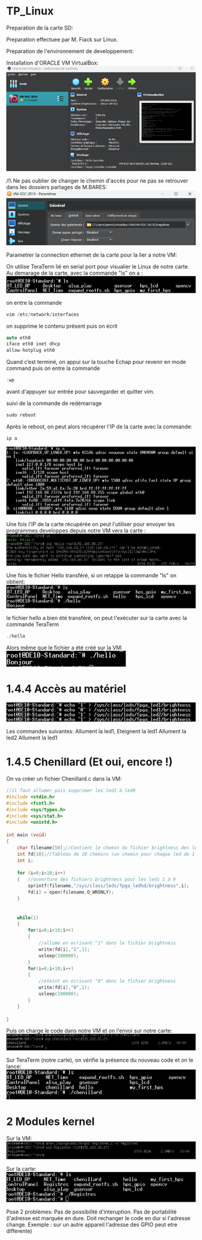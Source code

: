 # TP_Linux

Preparation de la carte SD:

Preparation effectuee par M. Fiack sur Linux.

Preparation de l'environnement de developpement:

Installation d'ORACLE VM VirtualBox:
![alt text](image.png)

/!\ Ne pas oublier de changer le chemin d'accès pour ne pas se retrouver dans les dossiers partages de M.BARES:
![alt text](image-12.png)

Parametrer la connection ethernet de la carte pour la lier a notre VM:

On utilise TeraTerm lié en serial port pour visualier le Linux de notre carte.
Au demarage de la carte, avec la commande "ls" on a :
![alt text](image-2.png)

on entre la commande 
```C
vim /etc/network/interfaces
```
on supprime le contenu présent puis on écrit 
```C
auto eth0
iface eth0 inet dhcp
allow-hotplug eth0
```

Quand c’est terminé, on appui sur la touche Echap pour revenir en mode command
puis on entre la commande
```C
:wp
``` 
avant d'appuyer sur entrée pour sauvegarder et quitter vim.

suivi de la commande de redémarrage 
```C
sudo reboot
```

Après le reboot, on peut alors récupérer l'IP de la carte avec la commande:
```C
ip a
```
![alt text](image-5.png)

Une fois l'IP de la carte récupérée on peut l'utiliser pour envoyer les programmes developpes depuis notre VM vers la carte :
![alt text](image-4.png)

Une fois le fichier Hello transféré, si on retappe la commande "ls" on obtient:
![alt text](image-3.png)

le fichier hello a bien été transféré, on peut l'exécuter sur la carte avec la commande TeraTerm
```C
./hello
```
Alors même que le fichier a été créé sur la VM:
![alt text](image-6.png)


# 1.4.4 Accès au matériel

![alt text](image-7.png)

Les commandes suivantes:
Allument la led1,
Eteignent la led1
Allument la led2
Allument la led1

# 1.4.5 Chenillard (Et oui, encore !)

On va créer un fichier Chenillard.c dans la VM:
```C
//il faut allumer puis supprimer les led1 à led9
#include <stdio.h>
#include <fcntl.h>
#include <sys/types.h>
#include <sys/stat.h>
#include <unistd.h>

int main (void)
{
    char filename[50];//Contient le chemin du fichier brightness des leds
    int fd[10];//Tableau de 10 chemins (un chemin pour chaque led de 1 à 9)
    int i;

    for (i=0;i<10;i++)
    {   //ouverture des fichiers brightness pour les leds 1 à 9
        sprintf(filename,"/sys/class/leds/fpga_led%d/brightness",i);
        fd[i] = open(filename,O_WRONLY);
    }
    

    while(1)
    {
        for(i=0;i<10;i++)
        {
            //allume en ecrivant "1" dans le fichier brightness
            write(fd[i],"1",1);
            usleep(100000);
        }
        for(i=0;i<10;i++)
        {
            //eteint en ecrivant "0" dans le fichier brightness
            write(fd[i],"0",1);
            usleep(100000);
        }
    }
    
}
```

Puis on charge le code dans notre VM et on l'envoi sur notre carte:
![alt text](image-8.png)

Sur TeraTerm (notre carte), on vérifie la présence du nouveau code et on le lance:
![alt text](image-9.png)

# 2  Modules kernel

Sur la VM:
![alt text](image-11.png)

Sur la carte:
![alt text](image-10.png)


Pose 2 problèmes:
Pas de possibilité d'interuption.
Pas de portabilité (l'adresse est marquée en dure. Doit rechanger le code en dur si l'adresse change. Exemple : sur un autre appareil l'adresse des GPIO peut etre differente)